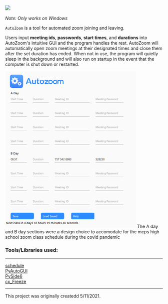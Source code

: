 
 <img src="https://i.postimg.cc/RZN6YsGy/Auto-Zoom-Readme.png" style="height:150px"  >


*Note: Only works on Windows*  

`AutoZoom` is a tool for automated zoom joining and leaving. 

Users input **meeting ids**, **passwords**, **start times**, and **durations** into AutoZoom's intuitive GUI and the program handles the rest. AutoZoom will automatically open zoom meetings at their designated times and close them after the set duration has ended. When not in use, the program will quietly sleep in the background and will also run on startup in the event that the computer is shut down or restarted.  

<img src="https://github.com/KeejayK/AutoZoom/blob/main/preview.png?raw=true" height=500>    
The A day and B day sections were a design choice to accomodate for the mcps high school zoom class schedule during the covid pandemic    
 
### Tools/Libraries used:  

---

[schedule](https://schedule.readthedocs.io/en/stable/)  
[PyAutoGUI](https://pyautogui.readthedocs.io/en/latest/)  
[PySide6](https://doc.qt.io/qtforpython/)  
[cx_Freeze](https://cx-freeze.readthedocs.io/en/latest/)  

---

This project was originally createdd 5/11/2021. 
